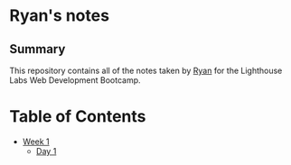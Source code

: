 # Ryan's notes

## Summary 

This repository contains all of the notes taken by [Ryan](https://github.com/Squoog) for the Lighthouse Labs Web Development Bootcamp.

# Table of Contents

* [Week 1](/Week_1)
  * [Day 1](/Week_1/Day_1)